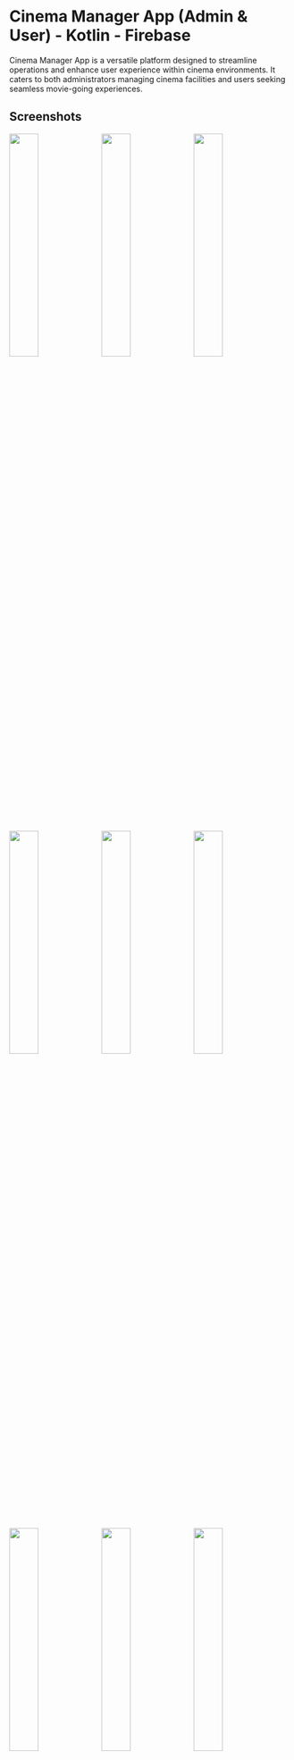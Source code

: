 ﻿# Cinema Manager App (Admin & User) - Kotlin - Firebase
Cinema Manager App is a versatile platform designed to streamline operations and enhance user experience within cinema environments. It caters to both administrators managing cinema facilities and users seeking seamless movie-going experiences.

## Screenshots

<img alt="" src="https://github.com/nghiakma/CinemaApp-Kotlin-Firebase/assets/98259551/af5b4e2e-d13c-4364-a38f-05edbfe4ec4e" width="32%"> <img alt="" src="https://github.com/nghiakma/CinemaApp-Kotlin-Firebase/assets/98259551/3165f38f-5c6f-4bcf-905d-17c40d6a42d1" width="32%"> <img alt="" src="https://github.com/nghiakma/CinemaApp-Kotlin-Firebase/assets/98259551/7207edc3-3755-4071-81c0-904fd094b9ff" width="32%"> <img alt="" src="https://github.com/nghiakma/CinemaApp-Kotlin-Firebase/assets/98259551/6d37becf-1a25-4692-afb6-ad8eb8599610" width="32%"> <img alt="" src="https://github.com/nghiakma/CinemaApp-Kotlin-Firebase/assets/98259551/33928dd5-e4cc-4ef9-9d1d-f42950a742ad" width="32%"> <img alt="" src="https://github.com/nghiakma/CinemaApp-Kotlin-Firebase/assets/98259551/c8da456b-dba8-46f5-bd37-4f37532cc260" width="32%"> <img alt="" src="https://github.com/nghiakma/CinemaApp-Kotlin-Firebase/assets/98259551/e0ba0ad4-24d9-4e17-92f8-674d363cb36e" width="32%"> <img alt="" src="https://github.com/nghiakma/CinemaApp-Kotlin-Firebase/assets/98259551/6eb343d4-b2f9-4c3d-b532-cb6ced43d26d" width="32%"> <img alt="" src="https://github.com/nghiakma/CinemaApp-Kotlin-Firebase/assets/98259551/5d31cf48-6784-4443-b5c7-289feec4fb61" width="32%">
<img alt="" src="https://github.com/nghiakma/CinemaApp-Kotlin-Firebase/assets/98259551/f8747ba6-d57a-4d82-a23e-5353110f25c5" width="32%">
<img alt="" src="https://github.com/nghiakma/CinemaApp-Kotlin-Firebase/assets/98259551/c460a350-a455-467e-88c6-48983242635d" width="32%">
<img alt="" src="https://github.com/nghiakma/CinemaApp-Kotlin-Firebase/assets/98259551/e1c589a3-6f59-4791-a747-238708aa242d" width="32%">
<img alt="" src="https://github.com/nghiakma/CinemaApp-Kotlin-Firebase/assets/98259551/fb1425a4-9d74-43fd-b622-3d7fd121fb27" width="32%">
<img alt="" src="https://github.com/nghiakma/CinemaApp-Kotlin-Firebase/assets/98259551/53ca12b3-cfda-4f1c-830b-5dc38a9f6d1c" width="32%">
<img alt="" src="https://github.com/nghiakma/CinemaApp-Kotlin-Firebase/assets/98259551/7ee8f4d3-a6ca-4ca1-86b7-38b6cc229bd8" width="32%">
<img alt="" src="https://github.com/nghiakma/CinemaApp-Kotlin-Firebase/assets/98259551/d281924a-e256-4092-aac4-193ac656e73b" width="32%">
<img alt="" src="https://github.com/nghiakma/CinemaApp-Kotlin-Firebase/assets/98259551/d2abb628-98e4-497f-80b7-5ca425b68baa" width="32%">

## Tech stack, Open-source libraries & Project Architecture ✨️

- MVC (Model - View- Controller)
  
- Kotlin

- Realtime Database, Authentication Firebase
  
- ExoPlayer
  
- Paypal SDK
  
- zxing
  
- Glide
  
- FlowLayout

## Features ✨️

✨️ There is an account management module with two distinct roles: Admin and User. Features include login, registration, forgot password, change password, display user profile, and logout.

- Admin can add, edit, delete, and display a list of movie categories (Category). Search for categories by keyword.

- Admin can add, edit, delete, and display a list of food/drinks (Food/Drink). Search for food/drinks by keyword.

- Admin can add, edit, delete, and display a list of movies (Movie). Search for movies by keyword or by movie category (Category).

- Admin can view booking history of all users (Booking History). Search booking history by ID or scan QR Code.

- Admin can manage cinema revenue statistics per corresponding movie.

- User can view the most popular movies (Top Movies), movie categories (Category), and all movies (Movie) currently showing in the cinema beyond the Home screen.

- User can search for movies by keyword or by movie category (Category).

- User can view lists of movies specific to each movie category (Category).

- User can view movie details: detailed information, movie description, video trailer.

- User can book movie tickets: select movie theater, showtime, number of tickets, seat positions in the theater, accompanying food/drinks (Food/Drink).

- User can make payments via two methods: cash or Paypal.

- User can review their booking history (Booking History), with a feature to generate a QR Code to facilitate ticket verification by the admin at the cinema.
